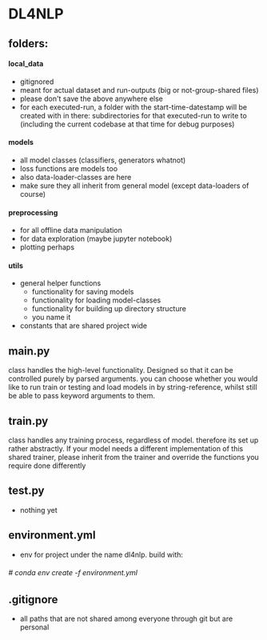 # DL4NLP


## folders:

#### local_data

- gitignored
- meant for actual dataset and run-outputs (big or not-group-shared files)
- please don't save the above anywhere else
- for each executed-run, a folder with the start-time-datestamp will be created with in there: subdirectories for that executed-run to write to (including the current codebase at that time for debug purposes)

#### models

- all model classes (classifiers, generators whatnot)
- loss functions are models too
- also data-loader-classes are here
- make sure they all inherit from general model (except data-loaders of course)

#### preprocessing
 
- for all offline data manipulation
- for data exploration (maybe jupyter notebook)
- plotting perhaps

#### utils

- general helper functions
    - functionality for saving models
    - functionality for loading model-classes
    - functionality for building up directory structure
    - you name it
- constants that are shared project wide



## main.py

class handles the high-level functionality. Designed so that it can be controlled purely by parsed arguments.
you can choose whether you would like to run train or testing and load models in by string-reference, whilst still be able to pass keyword arguments to them.

## train.py

class handles any training process, regardless of model. therefore its set up rather abstractly.
If your model needs a different implementation of this shared trainer, please inherit from the trainer and override the functions you require done differently

## test.py

- nothing yet

## environment.yml

- env for project under the name dl4nlp. build with:

###### # conda env create -f environment.yml

## .gitignore

- all paths that are not shared among everyone through git but are personal

